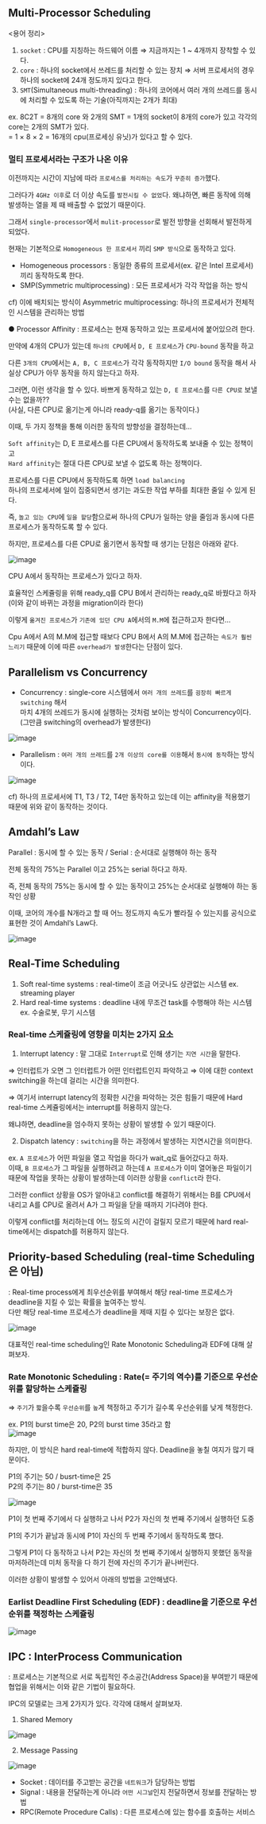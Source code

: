 ## Multi-Processor Scheduling

<용어 정리>
1) `socket` : CPU를 지칭하는 하드웨어 이름 ⇒ 지금까지는 1 ~ 4개까지 장착할 수 있다.
2) `core` : 하나의 socket에서 쓰레드를 처리할 수 있는 장치 ⇒ 서버 프로세서의 경우 하나의 socket에 24개 정도까지 있다고 한다.
3) `SMT`(Simultaneous multi-threading) : 하나의 코어에서 여러 개의 쓰레드를 동시에 처리할 수 있도록 하는 기술(아직까지는 2개가 최대)

ex. 8C2T = 8개의 core 와 2개의 SMT = 1개의 socket이 8개의 core가 있고 각각의 core는 2개의 SMT가 있다.  
				     = 1 × 8 × 2 = 16개의 cpu(프로세싱 유닛)가 있다고 할 수 있다.
             
### 멀티 프로세서라는 구조가 나온 이유

이전까지는 시간이 지남에 따라 `프로세스를 처리하는 속도`가 `꾸준히 증가`했다.

그러다가 `4GHz 이후`로 더 이상 속도를 `발전시킬 수 없었`다. 왜냐하면, 빠른 동작에 의해 발생하는 열을 제 때 배출할 수 없었기 때문이다. 

그래서 `single-processor`에서 `mulit-processor`로 발전 방향을 선회해서 발전하게 되었다.

현재는 기본적으로 `Homogeneous 한 프로세서` 끼리 `SMP 방식`으로 동작하고 있다.

- Homogeneous processors : 동일한 종류의 프로세서(ex. 같은 Intel 프로세서)끼리 동작하도록 한다.
- SMP(Symmetric multiprocessing) : 모든 프로세서가 각각 작업을 하는 방식

cf) 이에 배치되는 방식이 Asymmetric multiprocessing: 하나의 프로세서가 전체적인 시스템을 관리하는 방법

● Processor Affinity : 프로세스는 현재 동작하고 있는 프로세서에 붙어있으려 한다.

만약에 4개의 CPU가 있는데 `하나의 CPU`에서 `D, E 프로세스`가 `CPU-bound` 동작을 하고

다른 `3개의 CPU`에서는 `A, B, C 프로세스`가 각각 동작하지만 `I/O bound` 동작을 해서 사실상 CPU가 아무 동작을 하지 않는다고 하자.

그러면, 이런 생각을 할 수 있다. 바쁘게 동작하고 있는 `D, E 프로세스`를 `다른 CPU로` 보낼 수는 없을까??  
(사실, 다른 CPU로 옮기는게 아니라 ready-q를 옮기는 동작이다.)

이때, 두 가지 정책을 통해 이러한 동작의 방향성을 결정하는데…

`Soft affinity`는 D, E 프로세스를 다른 CPU에서 동작하도록 보내줄 수 있는 정책이고  
`Hard affinity`는 절대 다른 CPU로 보낼 수 없도록 하는 정책이다.

프로세스를 다른 CPU에서 동작하도록 하면 `load balancing`  
하나의 프로세서에 일이 집중되면서 생기는 과도한 작업 부하를 최대한 줄일 수 있게 된다.

즉, `놀고 있는 CPU`에 `일을 할당`함으로써 하나의 CPU가 일하는 양을 줄임과 동시에 다른 프로세스가 동작하도록 할 수 있다. 

하지만, 프로세스를 다른 CPU로 옮기면서 동작할 때 생기는 단점은 아래와 같다.

![image](https://user-images.githubusercontent.com/64796257/147734710-e93cef1b-70bd-4f7a-8448-608dd954aeaa.png)

CPU A에서 동작하는 프로세스가 있다고 하자. 

효율적인 스케쥴링을 위해 ready_q를 CPU B에서 관리하는 ready_q로 바꿨다고 하자(이와 같이 바뀌는 과정을 migration이라 한다)

이렇게 `옮겨진 프로세스`가 `기존에 있던 CPU A`에서의 `M.M`에 접근하고자 한다면…

Cpu A에서 A의 M.M에 접근할 때보다 CPU B에서 A의 M.M에 접근하는 `속도가 훨씬 느리기` 때문에 이에 따른 `overhead가 발생`한다는 단점이 있다.

## Parallelism vs Concurrency
- Concurrency : single-core 시스템에서 `여러 개의 쓰레드`를 `굉장히 빠르게 switching` 해서   
  마치 4개의 쓰레드가 동시에 실행하는 것처럼 보이는 방식이 Concurrency이다. (그만큼 switching의 overhead가 발생한다)

![image](https://user-images.githubusercontent.com/64796257/147734823-1b3f7bd3-899f-49fe-8422-83fff5d0ca78.png)

- Parallelism : `여러 개의 쓰레드`를 `2개 이상의 core를 이용`해서 `동시에 동작`하는 방식이다.

![image](https://user-images.githubusercontent.com/64796257/147734830-1323ff40-77c3-4170-a064-b18205990ed3.png)

cf) 하나의 프로세서에 T1, T3 / T2, T4만 동작하고 있는데 이는 affinity을 적용했기 때문에 위와 같이 동작하는 것이다.

## Amdahl’s Law

Parallel : 동시에 할 수 있는 동작 / Serial : 순서대로 실행해야 하는 동작

전체 동작의 75%는 Parallel 이고 25%는 serial 하다고 하자.  

즉, 전체 동작의 75%는 동시에 할 수 있는 동작이고 25%는 순서대로 실행해야 하는 동작인 상황

이때, 코어의 개수를 N개라고 할 때 어느 정도까지 속도가 빨라질 수 있는지를 공식으로 표현한 것이 Amdahl’s Law다.

![image](https://user-images.githubusercontent.com/64796257/147735019-31067eb4-d797-4d48-9e2e-d11ef936a3f2.png)

## Real-Time Scheduling

1. Soft real-time systems : real-time이 조금 어긋나도 상관없는 시스템 ex. streaming player
2. Hard real-time systems : deadline 내에 무조건 task를 수행해야 하는 시스템 ex. 수술로봇, 무기 시스템

### Real-time 스케쥴링에 영향을 미치는 2가지 요소 

1) Interrupt latency : 말 그대로 `Interrupt`로 인해 생기는 `지연 시간`을 말한다.  

⇒ 인터럽트가 오면 그 인터럽트가 어떤 인터럽트인지 파악하고 ⇒ 이에 대한 context switching을 하는데 걸리는 시간을 의미한다.

⇒ 여기서 interrupt latency의 정확한 시간을 파악하는 것은 힘들기 때문에 Hard real-time 스케쥴링에서는 interrupt를 허용하지 않는다.

왜냐하면, deadline을 엄수하지 못하는 상황이 발생할 수 있기 때문이다.

2) Dispatch latency : `switching`을 하는 과정에서 발생하는 지연시간을 의미한다.

ex. `A 프로세스`가 어떤 파일을 열고 작업을 하다가 wait_q로 들어갔다고 하자.  
    이때, `B 프로세스`가 그 파일을 실행하려고 하는데 `A 프로세스`가 이미 열어놓은 파일이기 때문에 작업을 못하는 상황이 발생하는데 이러한 상황을 `conflict`라 한다.

그러한 conflict 상황을 OS가 알아내고 conflict를 해결하기 위해서는 B를 CPU에서 내리고 A를 CPU로 올려서 A가 그 파일을 닫을 때까지 기다려야 한다. 

이렇게 conflict를 처리하는데 어느 정도의 시간이 걸릴지 모르기 때문에 hard real-time에서는 dispatch를 허용하지 않는다.

## Priority-based Scheduling (real-time Scheduling은 아님)

: Real-time process에게 최우선순위를 부여해서 해당 real-time 프로세스가 deadline을 지킬 수 있는 확률을 높여주는 방식.  
다만 해당 real-time 프로세스가 deadline을 제때 지킬 수 있다는 보장은 없다.
 
![image](https://user-images.githubusercontent.com/64796257/147735633-a660f23b-a4d4-4b70-8622-6006712807dd.png)
  
대표적인 real-time scheduling인 Rate Monotonic Scheduling과 EDF에 대해 살펴보자.

### Rate Monotonic Scheduling : Rate(= 주기의 역수)를 기준으로 우선순위를 할당하는 스케쥴링

⇒ `주기`가 `짧`을수록 `우선순위`를 `높`게 책정하고 주기가 길수록 우선순위를 낮게 책정한다.

ex. P1의 burst time은 20, P2의 burst time 35라고 함  
![image](https://user-images.githubusercontent.com/64796257/147735713-e78e9dd0-5e27-4c83-947b-3068908e791e.png)

하지만, 이 방식은 hard real-time에 적합하지 않다. Deadline을 놓칠 여지가 많기 때문이다.

P1의 주기는 50 / busrt-time은 25  
P2의 주기는 80 / burst-time은 35

![image](https://user-images.githubusercontent.com/64796257/147735850-9f27cc4e-b034-4e4f-8e79-41fecbde4ca0.png)

P1이 첫 번째 주기에서 다 실행하고 나서 P2가 자신의 첫 번째 주기에서 실행하던 도중 

P1의 주기가 끝남과 동시에 P1이 자신의 두 번째 주기에서 동작하도록 했다. 

그렇게 P1이 다 동작하고 나서 P2는 자신의 첫 번째 주기에서 실행하지 못했던 동작을 마저하려는데 미처 동작을 다 하기 전에 자신의 주기가 끝나버린다. 

이러한 상황이 발생할 수 있어서 아래의 방법을 고안해냈다.

### Earlist Deadline First Scheduling (EDF) : deadline을 기준으로 우선순위를 책정하는 스케쥴링

![image](https://user-images.githubusercontent.com/64796257/147736033-8bd6c4ed-889b-4f5c-82e2-21c69d1580e0.png)

## IPC : InterProcess Communication

: 프로세스는 기본적으로 서로 독립적인 주소공간(Address Space)을 부여받기 때문에 협업을 위해서는 이와 같은 기법이 필요하다.

IPC의 모델로는 크게 2가지가 있다. 각각에 대해서 살펴보자.
1) Shared Memory

![image](https://user-images.githubusercontent.com/64796257/147736130-afc0020f-04c0-4db4-bf86-cfbb97e10e79.png)

2) Message Passing 

![image](https://user-images.githubusercontent.com/64796257/147736218-085b4979-dc3b-4897-80fb-ea5039edee30.png)

- Socket : 데이터를 주고받는 공간을 `네트워크`가 담당하는 방법
- Signal : 내용을 전달하는게 아니라 `어떤 시그널`인지 전달하면서 정보를 전달하는 방법
- RPC(Remote Procedure Calls) : 다른 프로세스에 있는 함수를 호출하는 서비스










